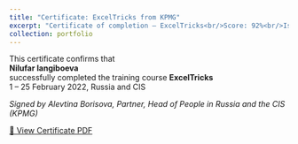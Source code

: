 ```yaml
---
title: "Certificate: ExcelTricks from KPMG"
excerpt: "Certificate of completion – ExcelTricks<br/>Score: 92%<br/>Issued by KPMG, Russia & CIS<br/><img src='/images/exceltricks-certificate.png'>"
collection: portfolio
---
```


This certificate confirms that  
**Nilufar Iangiboeva**  
successfully completed the training course **ExcelTricks**  
1 – 25 February 2022, Russia and CIS

*Signed by Alevtina Borisova, Partner, Head of People in Russia and the CIS (KPMG)*

[📄 View Certificate PDF](/files/KPMG_certificate.pdf)